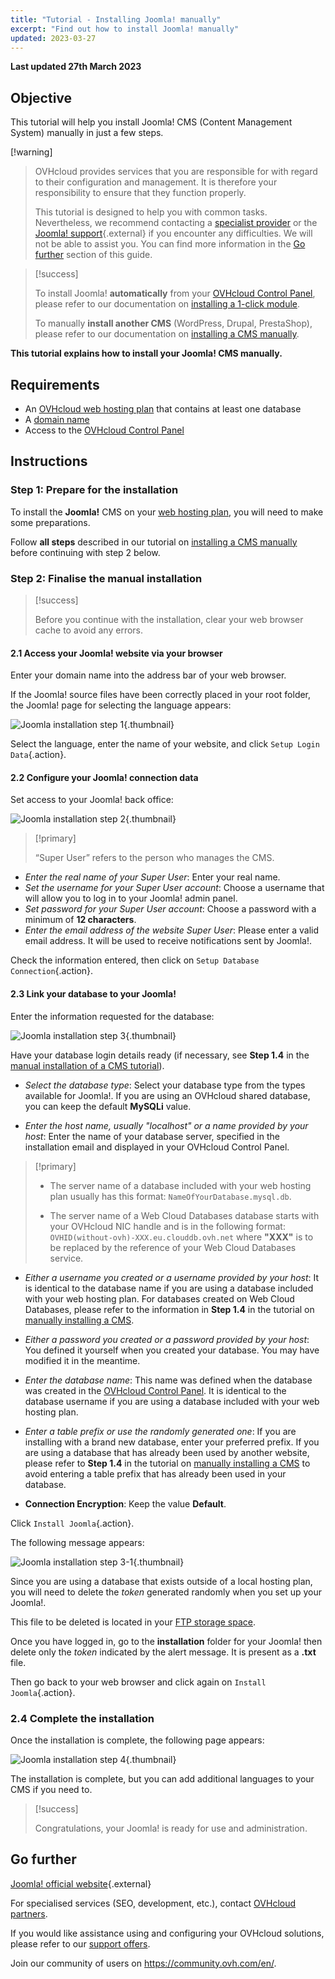 ```yaml
---
title: "Tutorial - Installing Joomla! manually"
excerpt: "Find out how to install Joomla! manually"
updated: 2023-03-27
---
```


**Last updated 27th March 2023**

## Objective

This tutorial will help you install Joomla! CMS (Content Management System) manually in just a few steps.

[!warning]
>
> OVHcloud provides services that you are responsible for with regard to their configuration and management. It is therefore your responsibility to ensure that they function properly.
>
> This tutorial is designed to help you with common tasks. Nevertheless, we recommend contacting a [specialist provider](https://partner.ovhcloud.com/en-ie/directory/) or the [Joomla! support](https://www.joomla.org/){.external} if you encounter any difficulties. We will not be able to assist you. You can find more information in the [Go further](#go-further) section of this guide.
>

> [!success]
>
> To install Joomla! **automatically** from your [OVHcloud Control Panel](https://www.ovh.com/auth/?action=gotomanager&from=https://www.ovh.ie/&ovhSubsidiary=ie), please refer to our documentation on [installing a 1-click module](/pages/web/hosting/cms_install_1_click_modules).
>
> To manually **install another CMS** (WordPress, Drupal, PrestaShop), please refer to our documentation on [installing a CMS manually](/pages/web/hosting/cms_manual_installation).
>

**This tutorial explains how to install your Joomla! CMS manually.**

## Requirements

- An [OVHcloud web hosting plan](https://www.ovhcloud.com/en-ie/web-hosting/) that contains at least one database
- A [domain name](https://www.ovhcloud.com/en-ie/domains/)
- Access to the [OVHcloud Control Panel](https://www.ovh.com/auth/?action=gotomanager&from=https://www.ovh.ie/&ovhSubsidiary=ie)

## Instructions

### Step 1: Prepare for the installation <a name="step1"></a>

To install the **Joomla!** CMS on your [web hosting plan](https://www.ovhcloud.com/en-ie/web-hosting/), you will need to make some preparations.

Follow **all steps** described in our tutorial on [installing a CMS manually](/pages/web/hosting/cms_manual_installation) before continuing with step 2 below.

### Step 2: Finalise the manual installation <a name="step2"></a>

> [!success]
>
> Before you continue with the installation, clear your web browser cache to avoid any errors.
>

#### 2.1 Access your Joomla! website via your browser

Enter your domain name into the address bar of your web browser.

If the Joomla! source files have been correctly placed in your root folder, the Joomla! page for selecting the language appears:

![Joomla installation step 1](images/Joomla-install-select-language-1.png){.thumbnail}

Select the language, enter the name of your website, and click `Setup Login Data`{.action}.

#### 2.2 Configure your Joomla! connection data

Set access to your Joomla! back office:

![Joomla installation step 2](images/Joomla-install-define-admin-2.png){.thumbnail}

> [!primary]
>
> “Super User” refers to the person who manages the CMS.

- *Enter the real name of your Super User*: Enter your real name.
- *Set the username for your Super User account*: Choose a username that will allow you to log in to your Joomla! admin panel.
- *Set password for your Super User account*: Choose a password with a minimum of **12 characters**.
- *Enter the email address of the website Super User*: Please enter a valid email address. It will be used to receive notifications sent by Joomla!.

Check the information entered, then click on `Setup Database Connection`{.action}.

#### 2.3 Link your database to your Joomla!

Enter the information requested for the database:

![Joomla installation step 3](images/Joomla-install-db-connect-3.png){.thumbnail}

Have your database login details ready (if necessary, see **Step 1.4** in the [manual installation of a CMS tutorial](/pages/web/hosting/cms_manual_installation)).

- *Select the database type*: Select your database type from the types available for Joomla!. If you are using an OVHcloud shared database, you can keep the default **MySQLi** value.

- *Enter the host name, usually "localhost" or a name provided by your host*: Enter the name of your database server, specified in the installation email and displayed in your OVHcloud Control Panel.

> [!primary]
> 
> - The server name of a database included with your web hosting plan usually has this format: `NameOfYourDatabase.mysql.db`. 
>
> - The server name of a Web Cloud Databases database starts with your OVHcloud NIC handle and is in the following format: `OVHID(without-ovh)-XXX.eu.clouddb.ovh.net` where **"XXX"** is to be replaced by the reference of your Web Cloud Databases service.
>

- *Either a username you created or a username provided by your host*: It is identical to the database name if you are using a database included with your web hosting plan. For databases created on Web Cloud Databases, please refer to the information in **Step 1.4** in the tutorial on [manually installing a CMS](/pages/web/hosting/cms_manual_installation).

- *Either a password you created or a password provided by your host*: You defined it yourself when you created your database. You may have modified it in the meantime.

- *Enter the database name*: This name was defined when the database was created in the [OVHcloud Control Panel](https://www.ovh.com/auth/?action=gotomanager&from=https://www.ovh.ie/&ovhSubsidiary=ie). It is identical to the database username if you are using a database included with your web hosting plan.

- *Enter a table prefix or use the randomly generated one*: If you are installing with a brand new database, enter your preferred prefix. If you are using a database that has already been used by another website, please refer to **Step 1.4** in the tutorial on [manually installing a CMS](/pages/web/hosting/cms_manual_installation) to avoid entering a table prefix that has already been used in your database.

- **Connection Encryption**: Keep the value **Default**.

Click `Install Joomla`{.action}.

The following message appears:

![Joomla installation step 3-1](images/Joomla-install-db-connect-3-1.png){.thumbnail}

Since you are using a database that exists outside of a local hosting plan, you will need to delete the *token* generated randomly when you set up your Joomla!.

This file to be deleted is located in your [FTP storage space](/pages/web/hosting/ftp_connection).

Once you have logged in, go to the **installation** folder for your Joomla! then delete only the *token* indicated by the alert message. It is present as a **.txt** file.

Then go back to your web browser and click again on `Install Joomla`{.action}.

### 2.4 Complete the installation

Once the installation is complete, the following page appears:

![Joomla installation step 4](images/Joomla-install-ending-4.png){.thumbnail}

The installation is complete, but you can add additional languages to your CMS if you need to.

>[!success]
>
> Congratulations, your Joomla! is ready for use and administration.
>

## Go further <a name="go-further"></a>

[Joomla! official website](https://joomla.org){.external}

For specialised services (SEO, development, etc.), contact [OVHcloud partners](https://partner.ovhcloud.com/en-ie/directory/).

If you would like assistance using and configuring your OVHcloud solutions, please refer to our [support offers](https://www.ovhcloud.com/en-ie/support-levels/).

Join our community of users on <https://community.ovh.com/en/>. 
